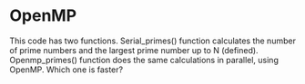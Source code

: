 # OpenMP

This code has two functions. Serial_primes() function calculates the
number of prime numbers and the largest prime number up to N (defined). Openmp_primes() function does the same calculations in parallel, using
OpenMP. Which one is faster? 
